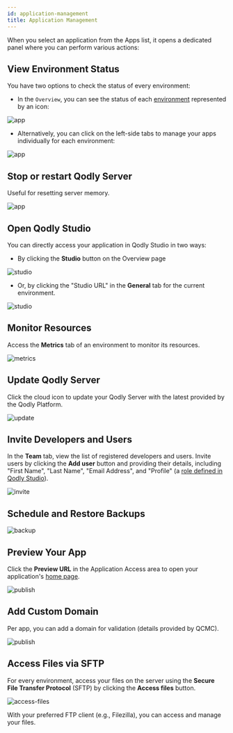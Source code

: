 ```yaml
---
id: application-management
title: Application Management
---
```


When you select an application from the Apps list, it opens a dedicated panel where you can perform various actions:

## View Environment Status

You have two options to check the status of every environment:

- In the `Overview`, you can see the status of each [environment](getStarted.md#environments-and-services) represented by an icon:

![app](img/app1.png)

- Alternatively, you can click on the left-side tabs to manage your apps individually for each environment:

![app](img/app1.2.png)

## Stop or restart Qodly Server

Useful for resetting server memory.

![app](img/app2.png)


## Open Qodly Studio

You can directly access your application in Qodly Studio in two ways:

- By clicking the **Studio** button on the Overview page

![studio](img/studio1.png)

- Or, by clicking the "Studio URL" in the **General** tab for the current environment.

![studio](img/studio2.png)


## Monitor Resources

Access the **Metrics** tab of an environment to monitor its resources.

![metrics](img/metrics.png)


## Update Qodly Server 

Click the cloud icon to update your Qodly Server with the latest provided by the Qodly Platform.


![update](img/update.png)


## Invite Developers and Users

In the **Team** tab, view the list of registered developers and users. Invite users by clicking the **Add user** button and providing their details, including "First Name", "Last Name", "Email Address", and "Profile" (a [role defined in Qodly Studio](../studio/roles/rolesPrivilegesOverview.md)).

![invite](img/invite1.png)

## Schedule and Restore Backups

![backup](img/backup.png)


## Preview Your App

Click the **Preview URL** in the Application Access area to open your application's [home page](../studio/settings.md#start-page).

![publish](img/publish.png)

## Add Custom Domain

Per app, you can add a domain for validation (details provided by QCMC).

![publish](img/publish.png)

## Access Files via SFTP

For every environment, access your files on the server using the **Secure File Transfer Protocol** (SFTP) by clicking the **Access files** button.

![access-files](img/sftp.png)

With your preferred FTP client (e.g., Filezilla), you can access and manage your files.
